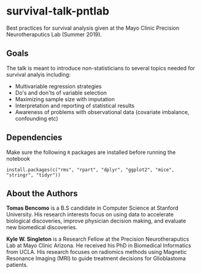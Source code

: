 # survival-talk-pntlab
Best practices for survival analysis given at the Mayo Clinic Precision Neurotheraputics Lab (Summer 2019). 

## Goals
The talk is meant to introduce non-statisticians to 
several topics needed for survival analyis including:
* Multivariable regression strategies
* Do's and don'ts of variable selection
* Maximizing sample size with imputation
* Interpretation and reporting of statistical results
* Awareness of problems with observational data (covariate imbalance, confounding etc)

## Dependencies
Make sure the following `R` packages are installed before running the notebook
```
install.packages(c("rms", "rpart", "dplyr", "ggplot2", "mice", "stringr", "tidyr"))
```

## About the Authors
**Tomas Bencomo** is a B.S candidate in Computer Science at Stanford
University. His research interests focus on using data to accelerate
biological discoveries, improve physician decision making, and evaluate
new biomedical discoveries.

**Kyle W. Singleton** is a Research Fellow at the Precision Neurotheraputics Lab
at Mayo Clinic Arizona. He received his PhD in Biomedical Informatics from UCLA. His
research focuses on radiomics methods using Magnetic Resonance Imaging (MRI) to
guide treatment decisions for Glioblastoma patients. 
